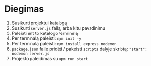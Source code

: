 # Diegimas

1. Susikurti projektui katalogą
2. Susikurti `server.js` failą, arba kitu pavadinimu
3. Paleisti ant to katalogo terminalą
4. Per terminalą paleisti: `npm init -y`
5. Per terminalą paleisti: `npm install express nodemon`
6. `package.json` faile pridėti / pakeisti `scripts` dalyje skriptą: `"start": nodemon server.js`
7. Projekto paleidimas su `npm run start`